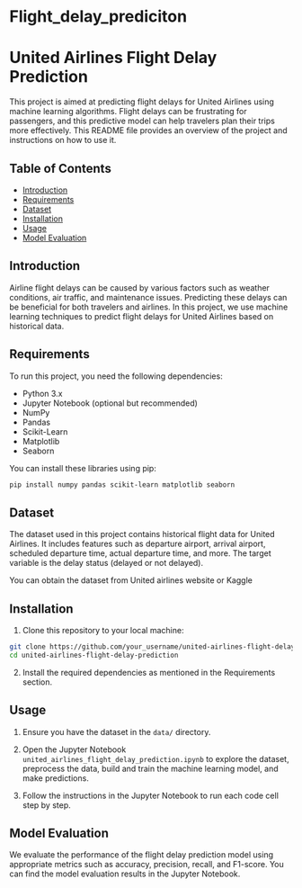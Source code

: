 # Flight_delay_prediciton

# United Airlines Flight Delay Prediction

This project is aimed at predicting flight delays for United Airlines using machine learning algorithms. Flight delays can be frustrating for passengers, and this predictive model can help travelers plan their trips more effectively. This README file provides an overview of the project and instructions on how to use it.

## Table of Contents
- [Introduction](#introduction)
- [Requirements](#requirements)
- [Dataset](#dataset)
- [Installation](#installation)
- [Usage](#usage)
- [Model Evaluation](#model-evaluation)

## Introduction

Airline flight delays can be caused by various factors such as weather conditions, air traffic, and maintenance issues. Predicting these delays can be beneficial for both travelers and airlines. In this project, we use machine learning techniques to predict flight delays for United Airlines based on historical data.

## Requirements

To run this project, you need the following dependencies:

- Python 3.x
- Jupyter Notebook (optional but recommended)
- NumPy
- Pandas
- Scikit-Learn
- Matplotlib
- Seaborn

You can install these libraries using pip:

```bash
pip install numpy pandas scikit-learn matplotlib seaborn
```

## Dataset

The dataset used in this project contains historical flight data for United Airlines. It includes features such as departure airport, arrival airport, scheduled departure time, actual departure time, and more. The target variable is the delay status (delayed or not delayed).

You can obtain the dataset from United airlines website or Kaggle  

## Installation

1. Clone this repository to your local machine:

```bash
git clone https://github.com/your_username/united-airlines-flight-delay-prediction.git
cd united-airlines-flight-delay-prediction
```

2. Install the required dependencies as mentioned in the Requirements section.

## Usage

1. Ensure you have the dataset in the `data/` directory.

2. Open the Jupyter Notebook `united_airlines_flight_delay_prediction.ipynb` to explore the dataset, preprocess the data, build and train the machine learning model, and make predictions.

3. Follow the instructions in the Jupyter Notebook to run each code cell step by step.

## Model Evaluation

We evaluate the performance of the flight delay prediction model using appropriate metrics such as accuracy, precision, recall, and F1-score. You can find the model evaluation results in the Jupyter Notebook.


